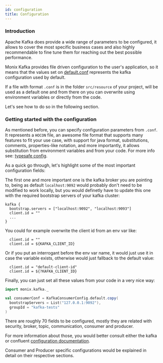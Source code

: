 ```yaml
---
id: configuration
title: Configuration
---
```


### Introduction

Apache Kafka does provide a wide range of parameters to be configured, it allows to cover the most specific business cases and also highly recommendable to fine tune them for reaching out the best 
possible performance.

Monix Kafka provides file driven configuration to the user's application, so it means that the values set on [default.conf](https://github.com/monix/monix-kafka/blob/master/kafka-1.0.x/src/main/resources/monix/kafka/default.conf) represents the kafka configuration used by default. 

If a file with format `.conf` is in the folder `src/resource` of your project, will be used as a default one and from there on you can overwrite using environment variables or directly from the code. 

Let's see how to do so in the following section.

### Getting started with the configuration

As mentioned before, you can specify configuration parameters from `.conf`. It represents a `HOCON` file, 
an awesome file format that supports many features to fit your use case, with support for java format, substitutions, comments, properties-like notation, and more importantly, it allows substitution from environment variables and from your code. 
For more info see: [typesafe config](https://github.com/lightbend/config).

As a quick go through, let's highlight some of the most important configuration fields:

The first one and more important one is the kafka broker you are pointing to, being as default `localhost:9092` would probably don't need to be modified to work locally, but you would definetly 
have to update this one with the required bootstrap servers of your kafka cluster:

```hocon
kafka {
  bootstrap.servers = ["localhost:9092", "localhost:9093"]
  client.id = ""
  ...
}
```

You could for example overwrite the client id from an env var like:

```hocon
  client.id = ""
  client.id = ${KAFKA_CLIENT_ID}
```

Or if you put an interrogant before the env var name, it would just use it in case the variable exists, otherwise would just fallback to the default value:

```hocon
  client.id = "default-client-id"
  client.id = ${?KAFKA_CLIENT_ID}
```

Finally, you can just set all these values from your code in a very nice way:

```scala
import monix.kafka._

val consumerConf = KafkaConsumerConfig.default.copy(
  bootstrapServers = List("127.0.0.1:9092"),
  groupId = "kafka-tests"
)
```

There are roughly 70 fields to be configured, mostly they are related with security, broker, topic, communication, consumer and producer.

For more information about those, you would better consult either the kafka or confluent [configuration documentation](https://docs.confluent.io/current/installation/configuration/index.html).  

Consumer and Producer specific configurations would be explained in detail on their respective sections.
